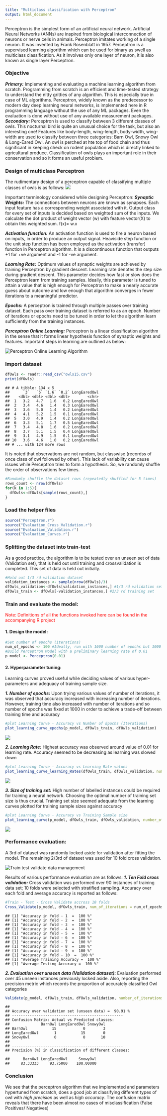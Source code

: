 ```yaml
---
title: "Multiclass classification with Perceptron"
output: html_document
---
```





  Perceptron is the simplest form of an artificial neural network. Artificial Neural Networks (ANNs) are inspired from biological interconnection of neurons or nerve cells in animals. Perceptron imitates working of a single neuron. It was invented by Frank Rosenblatt in 1957. Perceptron is a  supervised learning algorithm which can be used for binary as swell as multiclass classification. As it involves only one layer of neuron, it is also known as single layer Perceptron.

### Objective
*__Primary:__* Implementing and evaluating a machine learning algorithm from scratch. Programming from scratch is an efficient and time-tested strategy to understand the nitty gritties of any algorithm. This is especially true in case of ML algorithms. Perceptron, widely known as the predecessor to modern day deep learning neural networks, is implemented here in R programming language without the use of any ML packages. Even the evaluation is done without use of any available measurement packages.   
*__Secondary:__* Perceptron is used to classify between 3 different classes of owls. This nocturnal bird is quite an unusual choice for the task, but also an interesting one! Features like body-length, wing-length, body-width, wing-width are used to classify between three categories: Barn Owl, Snowy Owl & Long-Eared Owl. An owl is perched at hte top of food chain and thus significant in keeping check on rodent population which is directly linked to agricultural produce. Classification of owls plays an important role in their conservation and so it forms an useful problem.

### Design of multiclass Perceptron
The rudimentary design of a perceptron capable of classifying multiple classes of owls is as follows:
![](https://github.com/DataSorcerer/Multiclass-Perceptron-from-Scratch/blob/master/figures/Design.JPG)

Important terminology considered while designing Perceptron:
*__Synaptic Weights:__*
The connections between neurons are known as synapses. Each input feature has a corresponding weight associated with it. Output class for every set of inputs is decided based on weighted sum of the inputs. We calculate the dot product of weight vector (w) with feature vector(X) to obtain this weighted sum. 
f(x)= w.x

*__Activation function:__*
An activation function is used to fire a neuron based on inputs, in order to produce an output signal. Heaviside step function or the unit step function has been employed as the activation (transfer) function in Perceptron algorithm. It is a discontinuous function that outputs +1 for +ve argument and -1 for -ve argument.

*__Learning Rate:__*
Optimum values of synaptic weights are achieved by training Perceptron by gradient descent. Learning rate denotes the step size during gradient descent. This parameter  decides how fast or slow does the Perceptron learn from training samples. Ideally, this parameter is tuned to attain a value that is high enough for Perceptron to make a nearly accurate guess about outcome and low enough that algorithm converges in fewer iterations to a meaningful predictor.

*__Epochs:__*
A perceptron is trained through multiple passes over training dataset. Each pass over training dataset is referred to as an epoch.  Number of iterations or epochs need to be tuned in order to let the algorithm learn sufficiently from the training instances.   

*__Perceptron Online Learning:__*
Perceptron is a linear classification algorithm in the sense that it forms linear hypothesis function of synaptic weights and features. Important steps in learning are outlined as below:

![Perceptron Online Learning Algorithm](https://github.com/DataSorcerer/Multiclass-Perceptron-from-Scratch/blob/master/figures/Algorithm.JPG)

### Import dataset

```r
dfOwls <- readr::read_csv("owls15.csv")
print(dfOwls)
```

```
## # A tibble: 134 x 5
##      `3`   `5` `1.6` `0.2` LongEaredOwl
##    <dbl> <dbl> <dbl> <dbl>        <chr>
##  1   3.2   4.7   1.6   0.2 LongEaredOwl
##  2   3.4   4.6   1.4   0.3 LongEaredOwl
##  3   3.6   5.0   1.4   0.2 LongEaredOwl
##  4   4.1   5.2   1.5   0.1 LongEaredOwl
##  5   3.0   4.9   1.4   0.2 LongEaredOwl
##  6   3.3   5.1   1.7   0.5 LongEaredOwl
##  7   3.4   4.8   1.6   0.2 LongEaredOwl
##  8   3.7   5.1   1.5   0.4 LongEaredOwl
##  9   3.1   4.9   1.5   0.1 LongEaredOwl
## 10   3.6   4.6   1.0   0.2 LongEaredOwl
## # ... with 124 more rows
```
It is noted that observations are not random, but classwise (recordss of once class of owl followed by other). This lack of variability can cause issues while Perceptron tries to form a hypothesis. So, we randomly shuffle the order of observations few times.


```r
#Randomly shuffle the dataset rows (repeatedly shuffled for 5 times)
rows_count <- nrow(dfOwls)
for(k in 1:5){
  dfOwls<-dfOwls[sample(rows_count),]
}
```

### Load the helper files

```r
source("Perceptron.r")
source("Evaluation_Cross_Validation.r")
source("Evaluation_Validation.r")
source("Evaluation_Curves.r")
```

### Splitting the dataset into train-test
As a good practice, the algorithm is to be tested over an unseen set of data (Validation set), that is held out until training and crossvalidation is completed. This set of data is held out initially.


```r
#Hold out 1/3 rd validation dataset
validation_instances <- sample(nrow(dfOwls)/3)
dfOwls_validation<-dfOwls[validation_instances,] #1/3 rd validation set
dfOwls_train <- dfOwls[-validation_instances,] #2/3 rd training set
```
### Train and evaluate the model:
<span style="color:red">Note: Definitions of all the functions invoked here can be found in the accompanying R project</span>
#### 1. Design the model:

```r
#Set number of epochs (iterations)
num_of_epochs <- 100 #Ideally, run with 1000 number of epochs but 1000 takes considerable amount (>10 min) to train
#Build Perceptron Model with a preliminary learning rate of 0.01
p_model <- Perceptron(0.01)
```
#### 2. Hyperparameter tuning:
Learning curves proved useful while deciding values of various hyper-parameters and adequacy of training sample size.

*__1. Number of epochs:__*
Upon trying various values of number of iterations, it was observed that accuracy increased with increasing number of iterations. However, training time also increased with number of iterations and so number of epochs was fixed at 1000 in order to achieve a trade-off between training time and accuracy

```r
#plot Learning Curve - Accuracy vs Number of Epochs (Iterations)
plot_learning_curve_epochs(p_model, dfOwls_train, dfOwls_validation)
```

![](Report_Perceptron_files/figure-html/epochs-1.png)<!-- -->

*__2. Learning Rate:__*
Highest accuracy was observed around value of 0.01 for learning rate. Accuracy seemed to be decreasing as learning was slowed down

```r
#plot Learning Curve - Accuracy vs Learning Rate values
plot_learning_curve_learning_Rates(dfOwls_train, dfOwls_validation, num_of_epochs = num_of_epochs)
```

![](Report_Perceptron_files/figure-html/learning-1.png)<!-- -->

*__3. Size of training set:__*
High number of labelled instances could be required for training a neural network. Choosing the optimal number of training set size is thus crucial. Training set size seemed adequate from the learning curves plotted for training sample sizes against accuracy

```r
#plot Learning Curve - Accuracy vs Training Sample size
plot_learning_curve(p_model, dfOwls_train, dfOwls_validation, number_of_iterations = num_of_epochs)
```

![](Report_Perceptron_files/figure-html/training-1.png)<!-- -->

### Performance evaluation:
A 3rd of dataset was randomly locked aside for validation after fitting the model. The remaining 2/3rd of dataset was used for 10 fold cross validation. 

![Train test validate data management](https://github.com/DataSorcerer/Multiclass-Perceptron-from-Scratch/blob/master/figures/Design.JPG)

Results of various performance evaluation are as follows:
*__1.	Ten Fold cross validation:__*
Cross validation was performed over 90 instances of training data set; 10 folds were selected with stratified sampling. Accuracy over each fold and average accuracy is reported as follows:

```r
#Train - Test - Cross Validate accross 10 folds
Cross_Validate(p_model, dfOwls_train, num_of_iterations = num_of_epochs, num_of_folds = 10)
```

```
## [1] "Accuracy in fold - 1  =  100 %"
## [1] "Accuracy in fold - 2  =  100 %"
## [1] "Accuracy in fold - 3  =  100 %"
## [1] "Accuracy in fold - 4  =  100 %"
## [1] "Accuracy in fold - 5  =  100 %"
## [1] "Accuracy in fold - 6  =  100 %"
## [1] "Accuracy in fold - 7  =  100 %"
## [1] "Accuracy in fold - 8  =  100 %"
## [1] "Accuracy in fold - 9  =  100 %"
## [1] "Accuracy in fold - 10  =  100 %"
## [1] "Average Training Accuracy =  100 %"
## [1] "Average Testing Accuracy =  100 %"
```

*__2.	Evaluation over unseen data (Validation dataset):__*
Evaluation performed over 45 unseen instances previously locked aside. Also, reporting the precision metric which records the proportion of accurately classified Owl categories

```r
Validate(p_model, dfOwls_train, dfOwls_validation, number_of_iterations = 10)
```

```
## 
## Accuracy over validation set (unseen data) =  90.91 %
## --------------------------------------------------
## Confusion Matrix: Actual vs Predicted classes:
##              BarnOwl LongEaredOwl SnowyOwl
## BarnOwl           15            0        3
## LongEaredOwl       1           15        0
## SnowyOwl           0            0       10
## 
## --------------------------------------------------
## Precision (%) in classification of different classes:
```

```
##      BarnOwl LongEaredOwl     SnowyOwl 
##     83.33333     93.75000    100.00000
```

### Conclusion
We see that the perceptron algorithm that we implemented and parameters hypertuned from scratch, does a good job at classifying different types of owl with *high precision* as well as *high accuracy*. The confusion matrix reveals that there have been almost no cases of misclassification (False Positives/ Negatives)
